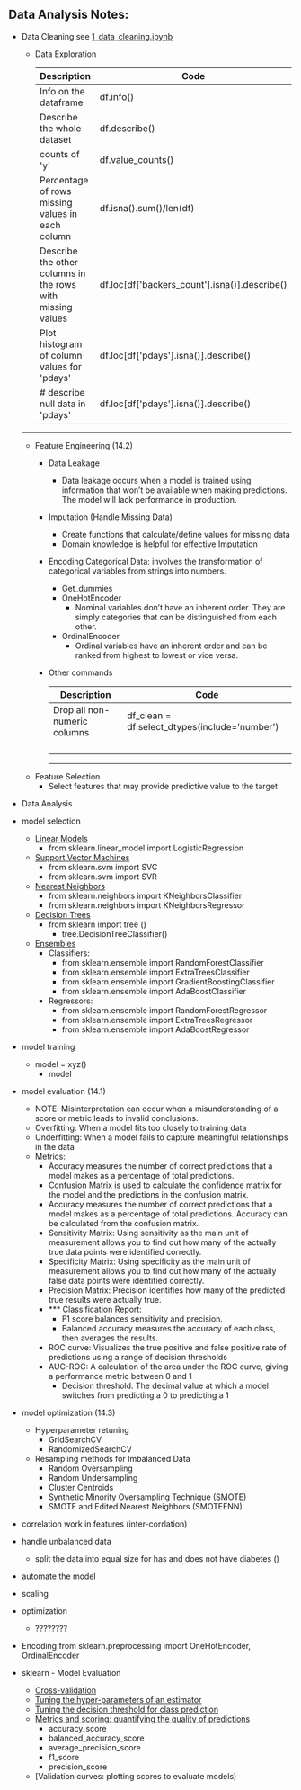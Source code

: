 

## Data Analysis Notes:

- Data Cleaning see [1_data_cleaning.ipynb](1_data_cleaning.ipynb)

    - Data Exploration

        | Description | Code |
        |-------------|------|
        | Info on the dataframe | df.info() |
        | Describe the whole dataset | df.describe() |
        | counts of 'y' | df.value_counts() |
        | Percentage of rows missing values in each column | df.isna().sum()/len(df) |
        | Describe the other columns in the rows with missing values | df.loc[df['backers_count'].isna()].describe() |
        | Plot histogram of column values for 'pdays' | df.loc[df['pdays'].isna()].describe() |
        | # describe null data in 'pdays' | df.loc[df['pdays'].isna()].describe() |
    ---

    - Feature Engineering (14.2)
        - Data Leakage
            - Data leakage occurs when a model is trained using information that won’t be available when making predictions. The model will lack performance in production.

        - Imputation (Handle Missing Data)
            - Create functions that calculate/define values for missing data
            - Domain knowledge is helpful for effective Imputation
        - Encoding Categorical Data: involves the transformation of categorical variables from strings into numbers.
            - Get_dummies
            - OneHotEncoder
                - Nominal variables don’t have an inherent order. They are simply categories that can be distinguished from each other.
            - OrdinalEncoder
                - Ordinal variables have an inherent order and can be ranked from highest to lowest or vice versa.

        - Other commands

            | Description | Code |
            |-------------|------|
            | Drop all non-numeric columns | df_clean = df.select_dtypes(include='number') |
            |  |  |
            |  |  |
            |  |  |
            |  |  |
            ---        
    - Feature Selection
        - Select features that may provide predictive value to the target

- Data Analysis


- model selection
    - [Linear Models](https://scikit-learn.org/stable/modules/linear_model.html)
        - from sklearn.linear_model import LogisticRegression
    - [Support Vector Machines](https://scikit-learn.org/stable/modules/svm.html)
        - from sklearn.svm import SVC
        - from sklearn.svm import SVR
    - [Nearest Neighbors](https://scikit-learn.org/stable/modules/neighbors.html)
        - from sklearn.neighbors import KNeighborsClassifier
        - from sklearn.neighbors import KNeighborsRegressor
    - [Decision Trees](https://scikit-learn.org/stable/modules/tree.html)
        - from sklearn import tree ()
            - tree.DecisionTreeClassifier()
    - [Ensembles](https://scikit-learn.org/stable/modules/ensemble.html)
        - Classifiers:
            - from sklearn.ensemble import RandomForestClassifier
            - from sklearn.ensemble import ExtraTreesClassifier
            - from sklearn.ensemble import GradientBoostingClassifier
            - from sklearn.ensemble import AdaBoostClassifier
        - Regressors:
            - from sklearn.ensemble import RandomForestRegressor
            - from sklearn.ensemble import ExtraTreesRegressor
            - from sklearn.ensemble import AdaBoostRegressor
- model training
    - model = xyz()
        - model

- model evaluation (14.1)
    - NOTE: Misinterpretation can occur when a misunderstanding of a score or metric leads to invalid conclusions.
    - Overfitting: When a model fits too closely to training data
    - Underfitting: When a model fails to capture meaningful relationships in the data
    - Metrics:
        - Accuracy measures the number of correct predictions that a model makes as a percentage of total predictions.
        - Confusion Matrix is used to calculate the confidence matrix for the model and the predictions in the confusion matrix.
        - Accuracy measures the number of correct predictions that a model makes as a percentage of total predictions.  Accuracy can be calculated from the confusion matrix.
        - Sensitivity Matrix: Using sensitivity as the main unit of measurement allows you to find out how many of the actually true data points were identified correctly.
        - Specificity Matrix: Using specificity as the main unit of measurement allows you to find out how many of the actually false data points were identified correctly.
        - Precision Matrix: Precision identifies how many of the predicted true results were actually true.
        - *** Classification Report: 
            - F1 score balances sensitivity and precision.
            - Balanced accuracy measures the accuracy of each class, then averages the results.
        - ROC curve: Visualizes the true positive and false positive rate of predictions using a range of decision thresholds
        - AUC-ROC: A calculation of the area under the ROC curve, giving a performance metric between 0 and 1
            - Decision threshold: The decimal value at which a model switches from predicting a 0 to predicting a 1
  

- model optimization (14.3)
    - Hyperparameter retuning
        - GridSearchCV
        - RandomizedSearchCV
    - Resampling methods for Imbalanced Data
        - Random Oversampling
        - Random Undersampling
        - Cluster Centroids
        - Synthetic Minority Oversampling Technique (SMOTE)
        - SMOTE and Edited Nearest Neighbors (SMOTEENN)

- correlation work in features (inter-corrlation)
- handle unbalanced data
    - split the data into equal size for has and does not have diabetes ()
- automate the model
- scaling
- optimization
    - ????????

- Encoding
    from sklearn.preprocessing import OneHotEncoder, OrdinalEncoder

- sklearn - Model Evaluation
    - [Cross-validation](https://scikit-learn.org/stable/modules/cross_validation.html)
    - [Tuning the hyper-parameters of an estimator](https://scikit-learn.org/stable/modules/grid_search.html)
    - [Tuning the decision threshold for class prediction](https://scikit-learn.org/stable/modules/classification_threshold.html)
    - [Metrics and scoring: quantifying the quality of predictions](https://scikit-learn.org/stable/modules/model_evaluation.html)
        - accuracy_score
        - balanced_accuracy_score
        - average_precision_score
        - f1_score
        - precision_score
    - [Validation curves: plotting scores to evaluate models)

